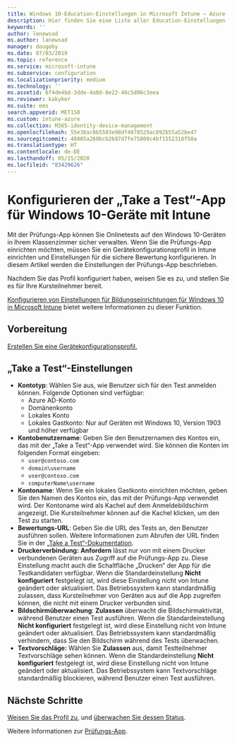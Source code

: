 ```yaml
---
title: Windows 10-Education-Einstellungen in Microsoft Intune – Azure | Microsoft-Dokumentation
description: Hier finden Sie eine Liste aller Education-Einstellungen für Windows 10-Geräte. Verwenden Sie diese Einstellungen in einem Gerätekonfigurationsprofil mit der „Take a Test“-App, wählen Sie aus, mit welcher Methode Benutzer oder Kursteilnehmer sich anmelden, überwachen Sie den Bildschirm während des Tests, und nehmen Sie Weiteres in Intune vor.
keywords: ''
author: lenewsad
ms.author: lanewsad
manager: dougeby
ms.date: 07/03/2019
ms.topic: reference
ms.service: microsoft-intune
ms.subservice: configuration
ms.localizationpriority: medium
ms.technology: ''
ms.assetid: 6f4de4bd-3dde-4a8d-8e22-46c5d06c3eea
ms.reviewer: kakyker
ms.suite: ems
search.appverid: MET150
ms.custom: intune-azure
ms.collection: M365-identity-device-management
ms.openlocfilehash: 55e38ac8b5503e98df4878529ac892b55a52be47
ms.sourcegitcommit: 48005a260bcb2b97d7fe75809c4bf1552318f50a
ms.translationtype: HT
ms.contentlocale: de-DE
ms.lasthandoff: 05/15/2020
ms.locfileid: "83429626"
---
```

# <a name="configure-the-take-a-test-app-on-windows-10-devices-using-intune"></a>Konfigurieren der „Take a Test“-App für Windows 10-Geräte mit Intune

Mit der Prüfungs-App können Sie Onlinetests auf den Windows 10-Geräten in Ihrem Klassenzimmer sicher verwalten. Wenn Sie die Prüfungs-App einrichten möchten, müssen Sie ein Gerätekonfigurationsprofil in Intune einrichten und Einstellungen für die sichere Bewertung konfigurieren. In diesem Artikel werden die Einstellungen der Prüfungs-App beschrieben. 

Nachdem Sie das Profil konfiguriert haben, weisen Sie es zu, und stellen Sie es für Ihre Kursteilnehmer bereit. 

[Konfigurieren von Einstellungen für Bildungseinrichtungen für Windows 10 in Microsoft Intune](education-settings-configure.md) bietet weitere Informationen zu dieser Funktion.

## <a name="before-you-begin"></a>Vorbereitung

[Erstellen Sie eine Gerätekonfigurationsprofil.](education-settings-configure.md#create-a-device-profile)

## <a name="take-a-test-settings"></a>„Take a Test“-Einstellungen

- **Kontotyp**: Wählen Sie aus, wie Benutzer sich für den Test anmelden können. Folgende Optionen sind verfügbar:
  - Azure AD-Konto
  - Domänenkonto
  - Lokales Konto
  - Lokales Gastkonto: Nur auf Geräten mit Windows 10, Version 1903 und höher verfügbar
- **Kontobenutzername**: Geben Sie den Benutzernamen des Kontos ein, das mit der „Take a Test“-App verwendet wird. Sie können die Konten im folgenden Format eingeben:
  - `user@contoso.com`
  - `domain\username`
  - `user@contoso.com`
  - `computerName\username`
- **Kontoname**: Wenn Sie ein lokales Gastkonto einrichten möchten, geben Sie den Namen des Kontos ein, das mit der Prüfungs-App verwendet wird. Der Kontoname wird als Kachel auf dem Anmeldebildschirm angezeigt. Die Kursteilnehmer können auf die Kachel klicken, um den Test zu starten.  
- **Bewertungs-URL**: Geben Sie die URL des Tests an, den Benutzer ausführen sollen. Weitere Informationen zum Abrufen der URL finden Sie in der [„Take a Test“-Dokumentation](https://docs.microsoft.com/education/windows/take-tests-in-windows-10).
- **Druckerverbindung:** **Anfordern** lässt nur von mit einem Drucker verbundenen Geräten aus Zugriff auf die Prüfungs-App zu. Diese Einstellung macht auch die Schaltfläche „Drucken“ der App für die Testkandidaten verfügbar. Wenn die Standardeinstellung **Nicht konfiguriert** festgelegt ist, wird diese Einstellung nicht von Intune geändert oder aktualisiert. Das Betriebssystem kann standardmäßig zulassen, dass Kursteilnehmer von Geräten aus auf die App zugreifen können, die nicht mit einem Drucker verbunden sind.  
- **Bildschirmüberwachung**: **Zulassen** überwacht die Bildschirmaktivität, während Benutzer einen Test ausführen. Wenn die Standardeinstellung **Nicht konfiguriert** festgelegt ist, wird diese Einstellung nicht von Intune geändert oder aktualisiert. Das Betriebssystem kann standardmäßig verhindern, dass Sie den Bildschirm während des Tests überwachen.
- **Textvorschläge:** Wählen Sie **Zulassen** aus, damit Testteilnehmer Textvorschläge sehen können. Wenn die Standardeinstellung **Nicht konfiguriert** festgelegt ist, wird diese Einstellung nicht von Intune geändert oder aktualisiert. Das Betriebssystem kann Textvorschläge standardmäßig blockieren, während Benutzer einen Test ausführen.

## <a name="next-steps"></a>Nächste Schritte

[Weisen Sie das Profil zu](device-profile-assign.md), und [überwachen Sie dessen Status](device-profile-monitor.md).

Weitere Informationen zur [Prüfungs-App](education-settings-configure.md).
